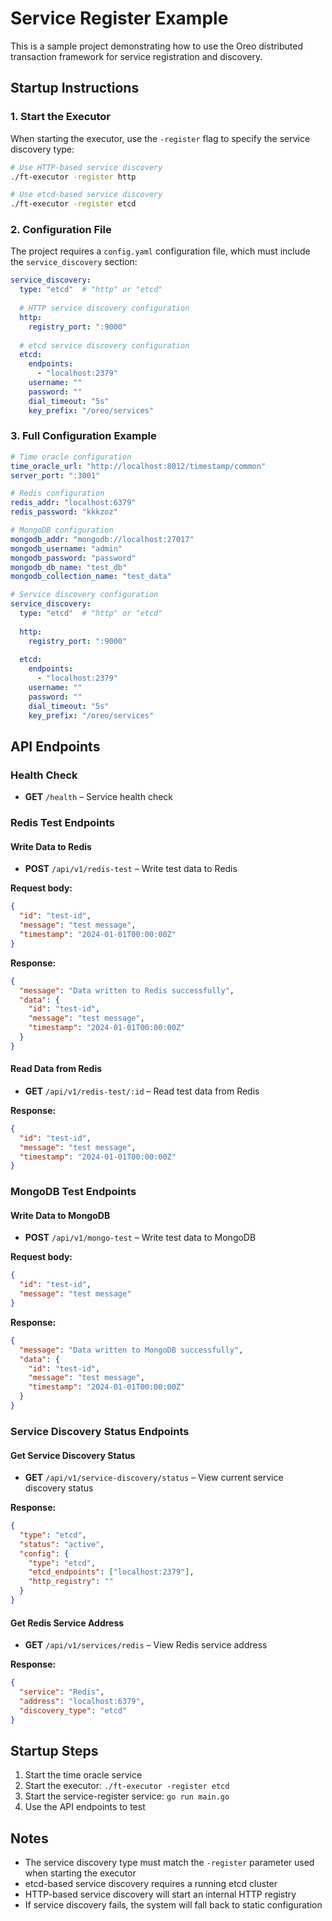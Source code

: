 # Service Register Example

This is a sample project demonstrating how to use the Oreo distributed transaction framework for service registration and discovery.

## Startup Instructions

### 1. Start the Executor

When starting the executor, use the `-register` flag to specify the service discovery type:

```bash
# Use HTTP-based service discovery
./ft-executor -register http

# Use etcd-based service discovery
./ft-executor -register etcd
```

### 2. Configuration File

The project requires a `config.yaml` configuration file, which must include the `service_discovery` section:

```yaml
service_discovery:
  type: "etcd"  # "http" or "etcd"
  
  # HTTP service discovery configuration
  http:
    registry_port: ":9000"
  
  # etcd service discovery configuration
  etcd:
    endpoints:
      - "localhost:2379"
    username: ""
    password: ""
    dial_timeout: "5s"
    key_prefix: "/oreo/services"
```

### 3. Full Configuration Example

```yaml
# Time oracle configuration
time_oracle_url: "http://localhost:8012/timestamp/common"
server_port: ":3001"

# Redis configuration
redis_addr: "localhost:6379"
redis_password: "kkkzoz"

# MongoDB configuration
mongodb_addr: "mongodb://localhost:27017"
mongodb_username: "admin"
mongodb_password: "password"
mongodb_db_name: "test_db"
mongodb_collection_name: "test_data"

# Service discovery configuration
service_discovery:
  type: "etcd"  # "http" or "etcd"
  
  http:
    registry_port: ":9000"
  
  etcd:
    endpoints:
      - "localhost:2379"
    username: ""
    password: ""
    dial_timeout: "5s"
    key_prefix: "/oreo/services"
```

## API Endpoints

### Health Check

- **GET** `/health` – Service health check

### Redis Test Endpoints

#### Write Data to Redis

- **POST** `/api/v1/redis-test` – Write test data to Redis

**Request body:**
```json
{
  "id": "test-id",
  "message": "test message",
  "timestamp": "2024-01-01T00:00:00Z"
}
```

**Response:**
```json
{
  "message": "Data written to Redis successfully",
  "data": {
    "id": "test-id",
    "message": "test message",
    "timestamp": "2024-01-01T00:00:00Z"
  }
}
```

#### Read Data from Redis

- **GET** `/api/v1/redis-test/:id` – Read test data from Redis

**Response:**
```json
{
  "id": "test-id",
  "message": "test message",
  "timestamp": "2024-01-01T00:00:00Z"
}
```

### MongoDB Test Endpoints

#### Write Data to MongoDB

- **POST** `/api/v1/mongo-test` – Write test data to MongoDB

**Request body:**
```json
{
  "id": "test-id",
  "message": "test message"
}
```

**Response:**
```json
{
  "message": "Data written to MongoDB successfully",
  "data": {
    "id": "test-id",
    "message": "test message",
    "timestamp": "2024-01-01T00:00:00Z"
  }
}
```

### Service Discovery Status Endpoints

#### Get Service Discovery Status

- **GET** `/api/v1/service-discovery/status` – View current service discovery status

**Response:**
```json
{
  "type": "etcd",
  "status": "active",
  "config": {
    "type": "etcd",
    "etcd_endpoints": ["localhost:2379"],
    "http_registry": ""
  }
}
```

#### Get Redis Service Address

- **GET** `/api/v1/services/redis` – View Redis service address

**Response:**
```json
{
  "service": "Redis",
  "address": "localhost:6379",
  "discovery_type": "etcd"
}
```

## Startup Steps

1. Start the time oracle service
2. Start the executor: `./ft-executor -register etcd`
3. Start the service-register service: `go run main.go`
4. Use the API endpoints to test

## Notes

- The service discovery type must match the `-register` parameter used when starting the executor
- etcd-based service discovery requires a running etcd cluster
- HTTP-based service discovery will start an internal HTTP registry
- If service discovery fails, the system will fall back to static configuration